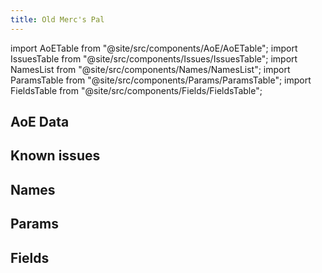 ```yaml
---
title: Old Merc's Pal
---
```


import AoETable from "@site/src/components/AoE/AoETable";
import IssuesTable from "@site/src/components/Issues/IssuesTable";
import NamesList from "@site/src/components/Names/NamesList";
import ParamsTable from "@site/src/components/Params/ParamsTable";
import FieldsTable from "@site/src/components/Fields/FieldsTable";

## AoE Data

<AoETable item_key="oldmercspal" data_src="weapon" />

## Known issues

<IssuesTable item_key="oldmercspal" data_src="weapon" />

## Names

<NamesList item_key="oldmercspal" data_src="weapon" />

## Params

<ParamsTable item_key="oldmercspal" data_src="weapon" />

## Fields

<FieldsTable item_key="oldmercspal" data_src="weapon" />
